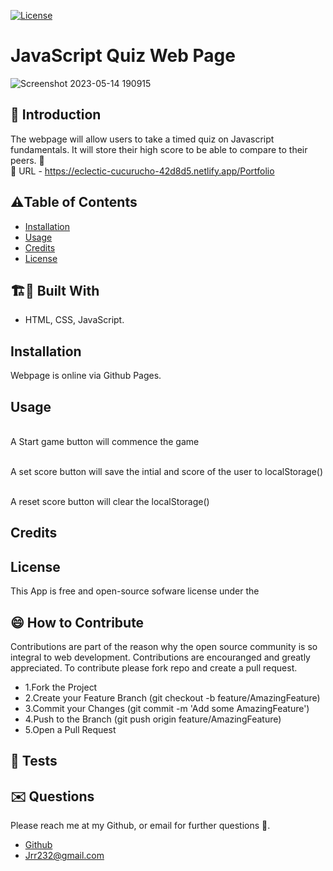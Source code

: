 [![License](https://img.shields.io/badge/License-Apache_2.0-blue.svg)](https://opensource.org/licenses/Apache-2.0)




# JavaScript Quiz Web Page
![Screenshot 2023-05-14 190915](https://github.com/Jrr1232/challenge-week-4/assets/71472570/4ea7ded7-1453-4cf2-bd16-00fef2886fa5)


## 🤔 Introduction

The webpage will allow users to take a timed quiz on Javascript fundamentals.
It will store their high score to be able to compare to their peers. 👻
 <br/>🎯 URL - https://eclectic-cucurucho-42d8d5.netlify.app/Portfolio





## ⚠️Table of Contents 
- [Installation](#installation)
- [Usage](#usage)
- [Credits](#credits)
- [License](#license)




## 🏗️🚧 Built With 

- HTML, CSS, JavaScript.







## Installation 

Webpage is online via Github Pages. 







## Usage

<br /> A Start game button will commence the game 

<br /> A set score button will save the intial and score of the user to localStorage()

<br /> A reset score button will clear the localStorage()





## Credits 





## License 
This App is free and open-source sofware license under the 





## 😄 How to Contribute
Contributions are part of the reason why the open source community is so integral to web development. Contributions are encouranged and greatly appreciated.
To contribute please fork repo and create a pull request.

- 1.Fork the Project
- 2.Create your Feature Branch (git checkout -b feature/AmazingFeature)
- 3.Commit your Changes (git commit -m 'Add some AmazingFeature')
- 4.Push to the Branch (git push origin feature/AmazingFeature)
- 5.Open a Pull Request





## 🧪 Tests 






## ✉️ Questions 
Please reach me at my Github, or email for further questions 🐶. 
- [Github](https://github.com/Jrr1232)
- Jrr232@gmail.com

